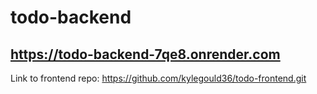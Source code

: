 # todo-backend

## https://todo-backend-7qe8.onrender.com


Link to frontend repo:
https://github.com/kylegould36/todo-frontend.git
